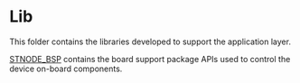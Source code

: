 # Lib
This folder contains the libraries developed to support the application layer.

[STNODE_BSP](./STNODE_BSP) contains the board support package APIs used to control the device on-board components.
